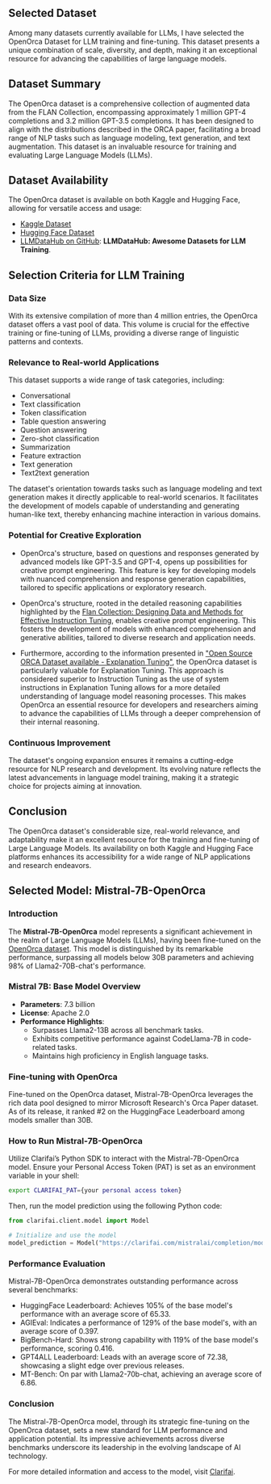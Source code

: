 ## Selected Dataset 
Among many datasets currently available for LLMs, I have selected the OpenOrca Dataset for LLM training and fine-tuning. This dataset presents a unique combination of scale, diversity, and depth, making it an exceptional resource for advancing the capabilities of large language models.

## Dataset Summary

The OpenOrca dataset is a comprehensive collection of augmented data from the FLAN Collection, encompassing approximately 1 million GPT-4 completions and 3.2 million GPT-3.5 completions. It has been designed to align with the distributions described in the ORCA paper, facilitating a broad range of NLP tasks such as language modeling, text generation, and text augmentation. This dataset is an invaluable resource for training and evaluating Large Language Models (LLMs).

## Dataset Availability

The OpenOrca dataset is available on both Kaggle and Hugging Face, allowing for versatile access and usage:

- [Kaggle Dataset](https://www.kaggle.com/datasets/thedevastator/open-orca-augmented-flan-dataset/data)
- [Hugging Face Dataset](https://huggingface.co/datasets/Open-Orca/OpenOrca)
- [LLMDataHub on GitHub](https://github.com/Zjh-819/LLMDataHub): **LLMDataHub: Awesome Datasets for LLM Training**.

## Selection Criteria for LLM Training

### Data Size

With its extensive compilation of more than 4 million entries, the OpenOrca dataset offers a vast pool of data. This volume is crucial for the effective training or fine-tuning of LLMs, providing a diverse range of linguistic patterns and contexts.

### Relevance to Real-world Applications

This dataset supports a wide range of task categories, including:

- Conversational
- Text classification
- Token classification
- Table question answering
- Question answering
- Zero-shot classification
- Summarization
- Feature extraction
- Text generation
- Text2text generation

The dataset's orientation towards tasks such as language modeling and text generation makes it directly applicable to real-world scenarios. It facilitates the development of models capable of understanding and generating human-like text, thereby enhancing machine interaction in various domains.

### Potential for Creative Exploration

- OpenOrca's structure, based on questions and responses generated by advanced models like GPT-3.5 and GPT-4, opens up possibilities for creative prompt engineering. This feature is key for developing models with nuanced comprehension and response generation capabilities, tailored to specific applications or exploratory research.

- OpenOrca's structure, rooted in the detailed reasoning capabilities highlighted by the [Flan Collection: Designing Data and Methods for Effective Instruction Tuning](https://arxiv.org/pdf/2301.13688.pdf), enables creative prompt engineering. This fosters the development of models with enhanced comprehension and generative abilities, tailored to diverse research and application needs.

- Furthermore, according to the information presented in ["Open Source ORCA Dataset available - Explanation Tuning"](https://www.youtube.com/watch?v=S6Xf3_VYzuY), the OpenOrca dataset is particularly valuable for Explanation Tuning. This approach is considered superior to Instruction Tuning as the use of system instructions in Explanation Tuning allows for a more detailed understanding of language model reasoning processes. This makes OpenOrca an essential resource for developers and researchers aiming to advance the capabilities of LLMs through a deeper comprehension of their internal reasoning.


### Continuous Improvement

The dataset's ongoing expansion ensures it remains a cutting-edge resource for NLP research and development. Its evolving nature reflects the latest advancements in language model training, making it a strategic choice for projects aiming at innovation.

## Conclusion

The OpenOrca dataset's considerable size, real-world relevance, and adaptability make it an excellent resource for the training and fine-tuning of Large Language Models. Its availability on both Kaggle and Hugging Face platforms enhances its accessibility for a wide range of NLP applications and research endeavors.

## Selected Model: Mistral-7B-OpenOrca

### Introduction

The **Mistral-7B-OpenOrca** model represents a significant achievement in the realm of Large Language Models (LLMs), having been fine-tuned on the [OpenOrca dataset](https://huggingface.co/mistralai/Mistral-7B-v0.1). This model is distinguished by its remarkable performance, surpassing all models below 30B parameters and achieving 98% of Llama2-70B-chat's performance.

### Mistral 7B: Base Model Overview

- **Parameters**: 7.3 billion
- **License**: Apache 2.0
- **Performance Highlights**:
  - Surpasses Llama2-13B across all benchmark tasks.
  - Exhibits competitive performance against CodeLlama-7B in code-related tasks.
  - Maintains high proficiency in English language tasks.

### Fine-tuning with OpenOrca

Fine-tuned on the OpenOrca dataset, Mistral-7B-OpenOrca leverages the rich data pool designed to mirror Microsoft Research's Orca Paper dataset. As of its release, it ranked #2 on the HuggingFace Leaderboard among models smaller than 30B.

### How to Run Mistral-7B-OpenOrca

Utilize Clarifai’s Python SDK to interact with the Mistral-7B-OpenOrca model. Ensure your Personal Access Token (PAT) is set as an environment variable in your shell:

```bash
export CLARIFAI_PAT={your personal access token}
```
Then, run the model prediction using the following Python code:

```python
from clarifai.client.model import Model

# Initialize and use the model
model_prediction = Model("https://clarifai.com/mistralai/completion/models/mistral-7B-OpenOrca").predict_by_bytes(b"Write a tweet on future of AI", "text")
```

### Performance Evaluation

Mistral-7B-OpenOrca demonstrates outstanding performance across several benchmarks:

   - HuggingFace Leaderboard: Achieves 105% of the base model's performance with an average score of 65.33.
   - AGIEval: Indicates a performance of 129% of the base model's, with an average score of 0.397.
   - BigBench-Hard: Shows strong capability with 119% of the base model's performance, scoring 0.416.
   - GPT4ALL Leaderboard: Leads with an average score of 72.38, showcasing a slight edge over previous releases.
   - MT-Bench: On par with Llama2-70b-chat, achieving an average score of 6.86.

### Conclusion

The Mistral-7B-OpenOrca model, through its strategic fine-tuning on the OpenOrca dataset, sets a new standard for LLM performance and application potential. Its impressive achievements across diverse benchmarks underscore its leadership in the evolving landscape of AI technology.

For more detailed information and access to the model, visit [Clarifai](https://clarifai.com/mistralai/completion/models/mistral-7B-OpenOrca).





 
